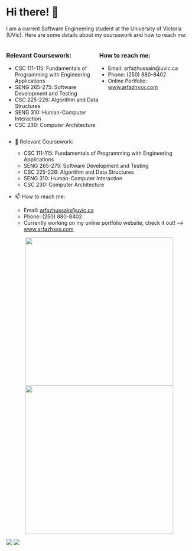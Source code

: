 # Hi there! 👋

I am a current Software Engineering student at the University of Victoria (UVic). Here are some details about my coursework and how to reach me:

<div style="display: flex;">
  <div style="flex-basis: 50%;">
    <h3>Relevant Coursework:</h3>
    <ul>
      <li>CSC 111-115: Fundamentals of Programming with Engineering Applications</li>
      <li>SENG 265-275: Software Development and Testing</li>
      <li>CSC 225-226: Algorithm and Data Structures</li>
      <li>SENG 310: Human-Computer Interaction</li>
      <li>CSC 230: Computer Architecture</li>
    </ul>
  </div>
  <div style="flex-basis: 50%;">
    <h3>How to reach me:</h3>
    <ul>
      <li>Email: arfazhussain@uvic.ca</li>
      <li>Phone: (250) 880-8402</li>
      <li>Online Portfolio: <a href="http://www.arfazhxss.com">www.arfazhxss.com</a></li>
    </ul>
  </div>
</div>

- 🌱 Relevant Coursework:
  - CSC 111-115: Fundamentals of Programming with Engineering Applications
  - SENG 265-275: Software Development and Testing
  - CSC 225-226: Algorithm and Data Structures
  - SENG 310: Human-Computer Interaction
  - CSC 230: Computer Architecture
  
- 📫 How to reach me:
  - Email: arfazhussain@uvic.ca
  - Phone: (250) 880-8402
  - Currently working on my online portfolio website, check it out! --> www.arfazhxss.com

<div align="center">
  <img src="https://github-readme-stats.vercel.app/api/top-langs?username=arfazhxss&layout=compact&theme=algolia&show_icons=true" width="400"/> </img>
  <img src="https://github-readme-stats.vercel.app/api?username=arfazhxss&theme=algolia&show_icons=true" width="400"/>
</div>

[![](https://img.shields.io/badge/linkedin-%230077B5.svg?style=for-the-badge&logo=linkedin)](https://www.linkedin.com/in/arfazhxss/)
[![](https://img.shields.io/badge/Spotify-1ED760?style=for-the-badge&logo=spotify&logoColor=white)](https://open.spotify.com/user/0ctvc2qy815zx9ymyx4d2iao6?si=04882f0ab0034d45)


<!---
arfazhuss/arfazhuss is a ✨ special ✨ repository because its `README.md` (this file) appears on your GitHub profile.
You can click the Preview link to take a look at your changes.
--->
